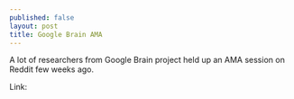 ```yaml
---
published: false
layout: post
title: Google Brain AMA
---
```

A lot of researchers from Google Brain project held up an AMA session on Reddit few weeks ago. 

Link: